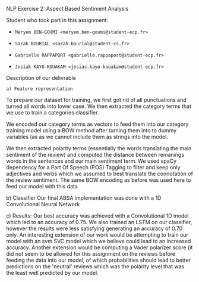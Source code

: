 NLP Exercise 2: Aspect Based Sentiment Analysis

Student who took part in this assignment:

-     Meryem BEN-GOUMI <meryem.ben-goumi@student-ecp.fr>
-     Sarah BOURIAL <sarah.bourial@student-cs.fr>
-     Gabrielle RAPPAPORT <gabrielle.rappaport@student-ecp.fr>
-     Josiak KAYO-KOUAKAM <josias.kayo-kouakam@student-ecp.fr>

Description of our delivrable

	a) Feature representation
  To prepare our dataset for training, we first got rid of all punctuations and turned all words into lower case. We then extracted the 
  category terms that we use to train a categories classifier.  
  
  We encoded our category terms as vectors to feed them into our category training model using a BOW method after turning them into to 
  dummy variables (as as we cannot include them as strings into the model. 
  
  We then extracted polarity terms (essentially the words translating the main sentiment of the review) and computed the distance 
  between remanings words in the sentences and our main sentiment term. We used spaCy dependency for a Part Of Speech (POS) Tagging 
  to filter and keep only adjectives and verbs which we assumed to best translate the connotation of the review sentiment. The same 
  BOW encoding as before was used here to feed our model with this data
  
  
  b) Classifier
  Our final ABSA implementation was done with a 1D Convolutional Neural Network 
  
  c) Results:
  Our best accuracy was achieved with a Convolutional 1D model which led to an accuracy of 0.75.
  We also trained an LSTM on our classifier, however the results were less satisfying generating an accuracy of 0.70 only. 
  An interesting extension of our work would be attempting to train our model with an svm SVC model which we believe could lead to 
  an increased accuracy. Another extension would be computing a Vader polarizer score (it did not seem to be allowed for this assignment
  on the reviews before feeding the data into our model, of which probabilities should lead to better predictions on the 'neutral' reviews
  which was the polarity level that was the least well predicted by our model. 
